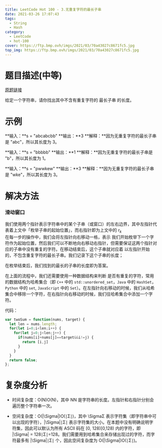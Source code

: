 ```yaml
---
title: LeetCode Hot 100 - 3.无重复字符的最长子串
date: 2021-03-26 17:07:43
tags:
  - String
  - Hash
category:
  - LeetCode
  - hot-100
cover: https://ftp.bmp.ovh/imgs/2021/03/70a43027c8671fc5.jpg
top_img: https://ftp.bmp.ovh/imgs/2021/03/70a43027c8671fc5.jpg
---
```


# 题目描述(中等)
[原题链接](https://leetcode-cn.com/problems/longest-substring-without-repeating-characters/)

给定一个字符串，请你找出其中不含有重复字符的 最长子串 的长度。

# 示例
**输入：**s = "abcabcbb"
**输出：**3
**解释：**因为无重复字符的最长子串是 "abc"，所以其长度为 3。

**输入：**s = "bbbbb"
**输出：**1
**解释：**因为无重复字符的最长子串是 "b"，所以其长度为 1。

**输入：**s = "pwwkew"
**输出：**3
**解释：**因为无重复字符的最长子串是 "wke"，所以其长度为 3。

# 解决方法
### 滑动窗口

我们使用两个指针表示字符串中的某个子串（或窗口）的左右边界，其中左指针代表着上文中「枚举子串的起始位置」，而右指针即为上文中的 $r_k$
​	
在每一步的操作中，我们会将左指针向右移动一格，表示 我们开始枚举下一个字符作为起始位置，然后我们可以不断地向右移动右指针，但需要保证这两个指针对应的子串中没有重复的字符。在移动结束后，这个子串就对应着 以左指针开始的，不包含重复字符的最长子串。我们记录下这个子串的长度；

在枚举结束后，我们找到的最长的子串的长度即为答案。

在上面的流程中，我们还需要使用一种数据结构来判断 是否有重复的字符，常用的数据结构为哈希集合（即 `C++` 中的 `std::unordered_set`，`Java` 中的 `HashSet`，`Python` 中的 `set`, `JavaScript` 中的 `Set`）。在左指针向右移动的时候，我们从哈希集合中移除一个字符，在右指针向右移动的时候，我们往哈希集合中添加一个字符。

代码：
```javascript
var twoSum = function(nums, target) {
  let len = nums.length;
  for(let i=0;i<len;i++) {
    for(let j=0;j<len;j++) {
      if(nums[i]+nums[j]==target&&i!=j) {
        return [i,j]
      }
    }
  }
  return false;
};
```

# 复杂度分析

+ 时间复杂度：O(N)O(N)，其中 NN 是字符串的长度。左指针和右指针分别会遍历整个字符串一次。

+ 空间复杂度：O(|\Sigma|)O(∣Σ∣)，其中 \SigmaΣ 表示字符集（即字符串中可以出现的字符），|\Sigma|∣Σ∣ 表示字符集的大小。在本题中没有明确说明字符集，因此可以默认为所有 ASCII 码在 [0, 128)[0,128) 内的字符，即 |\Sigma| = 128∣Σ∣=128。我们需要用到哈希集合来存储出现过的字符，而字符最多有 |\Sigma|∣Σ∣ 个，因此空间复杂度为 O(|\Sigma|)O(∣Σ∣)。